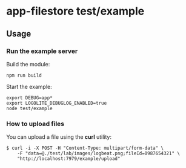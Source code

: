 # app-filestore test/example

## Usage

### Run the example server

Build the module:

```shell
npm run build
```

Start the example:

```shell
export DEBUG=app*
export LOGOLITE_DEBUGLOG_ENABLED=true
node test/example
```

### How to upload files

You can upload a file using the __curl__ utility:

```shell
$ curl -i -X POST -H "Content-Type: multipart/form-data" \
    -F "data=@./test/lab/images/logbeat.png;fileId=0987654321" \
    "http://localhost:7979/example/upload"
```
